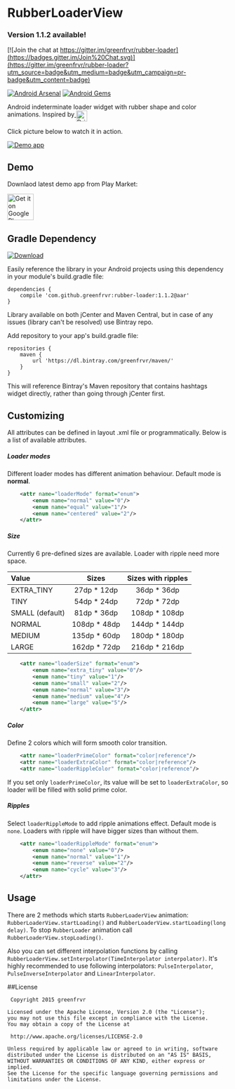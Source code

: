 # RubberLoaderView
### Version 1.1.2 available!

[![Join the chat at https://gitter.im/greenfrvr/rubber-loader](https://badges.gitter.im/Join%20Chat.svg)](https://gitter.im/greenfrvr/rubber-loader?utm_source=badge&utm_medium=badge&utm_campaign=pr-badge&utm_content=badge)

[![Android Arsenal](https://img.shields.io/badge/Android%20Arsenal-RubberLoaderView-green.svg?style=flat)](https://android-arsenal.com/details/1/2489)
[![Android Gems](http://www.android-gems.com/badge/greenfrvr/rubber-loader.svg?branch=master)](http://www.android-gems.com/lib/greenfrvr/rubber-loader)

Android indeterminate loader widget with rubber shape and color animations.
Inspired by<a href="https://dribbble.com/shots/2000305-Loading-dark">
              <img alt="Dribbble" width="25" height="25" align="top"
                   src="https://d13yacurqjgara.cloudfront.net/assets/dribbble-ball-dnld-9887db49a749236ed542c4c553c4f27f.png" />
            </a>
    

Click picture below to watch it in action.

[![Demo app](https://github.com/greenfrvr/rubber-loader/blob/master/screenshots/rubber_loader_recommend.png)](http://www.youtube.com/watch?v=ixr83xFCRQ0)

## Demo
Downlaod latest demo app from Play Market:

<a href="https://play.google.com/store/apps/details?id=com.greenfrvr.rubberloader.sample&utm_source=global_co&utm_medium=prtnr&utm_content=Mar2515&utm_campaign=PartBadge&pcampaignid=MKT-AC-global-none-all-co-pr-py-PartBadges-Oct1515-1">
	<img alt="Get it on Google Play" 
				src="https://play.google.com/intl/en_us/badges/images/apps/en-play-badge.png" 
				height=60 />
</a>

## Gradle Dependency
[ ![Download](https://api.bintray.com/packages/greenfrvr/maven/rubber-loader/images/download.svg) ](https://bintray.com/greenfrvr/maven/rubber-loader/_latestVersion)

Easily reference the library in your Android projects using this dependency in your module's build.gradle file:

```Gradle 
dependencies {
    compile 'com.github.greenfrvr:rubber-loader:1.1.2@aar'
}
```
Library available on both jCenter and Maven Central, but in case of any issues (library can't be resolved) use Bintray repo.

Add repository to your app's build.gradle file:

```Gradle
repositories {
    maven {
        url 'https://dl.bintray.com/greenfrvr/maven/'
    }
}
```
This will reference Bintray's Maven repository that contains hashtags widget directly, rather than going through jCenter first.

## Customizing
All attributes can be defined in layout .xml file or programmatically. Below is a list of available attributes.

##### Loader modes

Different loader modes has different animation behaviour. Default mode is **normal**.

```xml
	<attr name="loaderMode" format="enum">
        <enum name="normal" value="0"/>
        <enum name="equal" value="1"/>
        <enum name="centered" value="2"/>
    </attr>
```

##### Size

Currently 6 pre-defined sizes are available. Loader with ripple need more space.

| Value  | Sizes  | Sizes with ripples |
| :------------ |:---------------:|:------:|
| EXTRA_TINY     | 27dp * 12dp | 36dp * 36dp |
| TINY      | 54dp * 24dp        | 72dp * 72dp |
| SMALL (default) | 81dp * 36dp | 108dp * 108dp |
| NORMAL | 108dp * 48dp | 144dp * 144dp |
| MEDIUM  | 135dp * 60dp | 180dp * 180dp |
| LARGE | 162dp * 72dp | 216dp * 216dp |


```xml
    <attr name="loaderSize" format="enum">
        <enum name="extra_tiny" value="0"/>
        <enum name="tiny" value="1"/>
        <enum name="small" value="2"/>
        <enum name="normal" value="3"/>
        <enum name="medium" value="4"/>
        <enum name="large" value="5"/>
    </attr>
```

##### Color

Define 2 colors which will form smooth color transition.

```xml
    <attr name="loaderPrimeColor" format="color|reference"/>
    <attr name="loaderExtraColor" format="color|reference"/>
    <attr name="loaderRippleColor" format="color|reference"/>
```
If you set only `loaderPrimeColor`, its value will be set to `loaderExtraColor`, so loader will be filled with solid prime color. 

##### Ripples

Select `loaderRippleMode` to add ripple animations effect. Default mode is `none`. Loaders with ripple will have bigger sizes than without them.

```xml
	<attr name="loaderRippleMode" format="enum">
        <enum name="none" value="0"/>
        <enum name="normal" value="1"/>
        <enum name="reverse" value="2"/>
        <enum name="cycle" value="3"/>
    </attr>
```

## Usage

There are 2 methods which starts `RubberLoaderView` animation: `RubberLoaderView.startLoading()` and `RubberLoaderView.startLoading(long delay)`. To stop `RubberLoader` animation call `RubberLoaderView.stopLoading()`.

Also you can set different interpolation functions by calling `RubberLoaderView.setInterpolator(TimeInterpolator interpolator)`. It's highly recommended to use following interpolators: `PulseInterpolator`, `PulseInverseInterpolator` and `LinearInterpolator`.

##License

     Copyright 2015 greenfrvr

	Licensed under the Apache License, Version 2.0 (the "License");
	you may not use this file except in compliance with the License.
	You may obtain a copy of the License at

     http://www.apache.org/licenses/LICENSE-2.0

	Unless required by applicable law or agreed to in writing, software
	distributed under the License is distributed on an "AS IS" BASIS,
	WITHOUT WARRANTIES OR CONDITIONS OF ANY KIND, either express or implied.
	See the License for the specific language governing permissions and
	limitations under the License.
